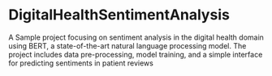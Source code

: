 # DigitalHealthSentimentAnalysis
A Sample project focusing on sentiment analysis in the digital health domain using BERT, a state-of-the-art natural language processing model. The project includes data pre-processing, model training, and a simple interface for predicting sentiments in patient reviews
